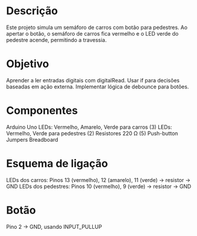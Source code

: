 # Descrição
Este projeto simula um semáforo de carros com botão para pedestres. Ao apertar o botão, o semáforo de carros fica vermelho e o LED verde do pedestre acende, permitindo a travessia.

# Objetivo
Aprender a ler entradas digitais com digitalRead.
Usar if para decisões baseadas em ação externa.
Implementar lógica de debounce para botões.

# Componentes
Arduino Uno
LEDs: Vermelho, Amarelo, Verde para carros (3)
LEDs: Vermelho, Verde para pedestres (2)
Resistores 220 Ω (5)
Push-button
Jumpers
Breadboard

# Esquema de ligação
LEDs dos carros: Pinos 13 (vermelho), 12 (amarelo), 11 (verde) → resistor → GND
LEDs dos pedestres: Pinos 10 (vermelho), 9 (verde) → resistor → GND

# Botão
Pino 2 → GND, usando INPUT_PULLUP
